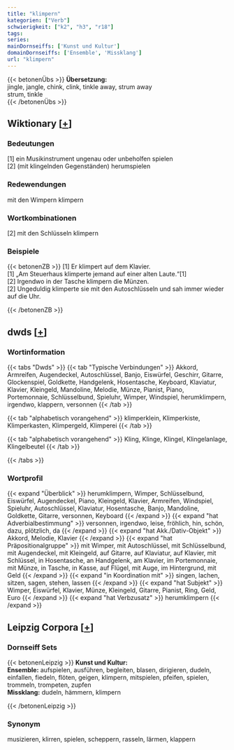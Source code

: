 ```yaml
---
title: "klimpern"
kategorien: ["Verb"]
schwierigkeit: ["k2", "h3", "r18"]
tags:
series:
mainDornseiffs: ['Kunst und Kultur']
domainDornseiffs: ['Ensemble', 'Missklang']
url: "klimpern"
---
```


{{< betonenÜbs >}}
**Übersetzung:**  
jingle, jangle, chink, clink, tinkle away, strum away  
strum, tinkle  
{{< /betonenÜbs >}}

## Wiktionary [[+](https://de.wiktionary.org/wiki/klimpern)]

### Bedeutungen
[1] ein Musikinstrument ungenau oder unbeholfen spielen  
[2] (mit klingelnden Gegenständen) herumspielen  

### Redewendungen
mit den Wimpern klimpern  

### Wortkombinationen
[2] mit den Schlüsseln klimpern  

### Beispiele
{{< betonenZB >}}
[1] Er klimpert auf dem Klavier.  
[1] „Am Steuerhaus klimperte jemand auf einer alten Laute.“[1]  
[2] Irgendwo in der Tasche klimpern die Münzen.  
[2] Ungeduldig klimperte sie mit den Autoschlüsseln und sah immer wieder auf die Uhr.  

{{< /betonenZB >}}


## dwds [[+](https://www.dwds.de/wb/klimpern)]

### Wortinformation
{{< tabs "Dwds" >}}
{{< tab "Typische Verbindungen" >}}
Akkord, Armreifen, Augendeckel, Autoschlüssel, Banjo, Eiswürfel, Geschirr, Gitarre, Glockenspiel, Goldkette, Handgelenk, Hosentasche, Keyboard, Klaviatur, Klavier, Kleingeld, Mandoline, Melodie, Münze, Pianist, Piano, Portemonnaie, Schlüsselbund, Spieluhr, Wimper, Windspiel, herumklimpern, irgendwo, klappern, versonnen
{{< /tab >}}

{{< tab "alphabetisch vorangehend" >}}
klimperklein, Klimperkiste, Klimperkasten, Klimpergeld, Klimperei
{{< /tab >}}

{{< tab "alphabetisch vorangehend" >}}
Kling, Klinge, Klingel, Klingelanlage, Klingelbeutel
{{< /tab >}}

{{< /tabs >}}

### Wortprofil
{{< expand "Überblick" >}} herumklimpern, Wimper, Schlüsselbund, Eiswürfel, Augendeckel, Piano, Kleingeld, Klavier, Armreifen, Windspiel, Spieluhr, Autoschlüssel, Klaviatur, Hosentasche, Banjo, Mandoline, Goldkette, Gitarre, versonnen, Keyboard {{< /expand >}}
{{< expand "hat Adverbialbestimmung" >}} versonnen, irgendwo, leise, fröhlich, hin, schön, dazu, plötzlich, da {{< /expand >}}
{{< expand "hat Akk./Dativ-Objekt" >}} Akkord, Melodie, Klavier {{< /expand >}}
{{< expand "hat Präpositionalgruppe" >}} mit Wimper, mit Autoschlüssel, mit Schlüsselbund, mit Augendeckel, mit Kleingeld, auf Gitarre, auf Klaviatur, auf Klavier, mit Schlüssel, in Hosentasche, an Handgelenk, am Klavier, im Portemonnaie, mit Münze, in Tasche, in Kasse, auf Flügel, mit Auge, im Hintergrund, mit Geld {{< /expand >}}
{{< expand "in Koordination mit" >}} singen, lachen, sitzen, sagen, stehen, lassen {{< /expand >}}
{{< expand "hat Subjekt" >}} Wimper, Eiswürfel, Klavier, Münze, Kleingeld, Gitarre, Pianist, Ring, Geld, Euro {{< /expand >}}
{{< expand "hat Verbzusatz" >}} herumklimpern {{< /expand >}}

## Leipzig Corpora [[+](https://corpora.uni-leipzig.de/en/res?word=klimpern&corpusId=deu_newscrawl-public_2018)]

### Dornseiff Sets
{{< betonenLeipzig >}}
**Kunst und Kultur:**  
**Ensemble:** aufspielen, ausführen, begleiten, blasen, dirigieren, dudeln, einfallen, fiedeln, flöten, geigen, klimpern, mitspielen, pfeifen, spielen, trommeln, trompeten, zupfen  
**Missklang:** dudeln, hämmern, klimpern  

{{< /betonenLeipzig >}}

### Synonym
musizieren, klirren, spielen, scheppern, rasseln, lärmen, klappern

